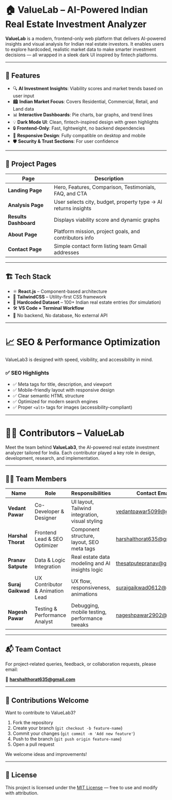 # 🏠 ValueLab – AI-Powered Indian Real Estate Investment Analyzer

**ValueLab** is a modern, frontend-only web platform that delivers AI-powered insights and visual analysis for Indian real estate investors. It enables users to explore hardcoded, realistic market data to make smarter investment decisions — all wrapped in a sleek dark UI inspired by fintech platforms.

---

## 🚀 Features

- 🔍 **AI Investment Insights**: Viability scores and market trends based on user input  
- 🏙️ **Indian Market Focus**: Covers Residential, Commercial, Retail, and Land data  
- 📊 **Interactive Dashboards**: Pie charts, bar graphs, and trend lines  
- 💡 **Dark Mode UI**: Clean, fintech-inspired design with green highlights  
- 🔒 **Frontend-Only**: Fast, lightweight, no backend dependencies  
- 📱 **Responsive Design**: Fully compatible on desktop and mobile  
- 🛡️ **Security & Trust Sections**: For user confidence  

---

## 🧠 Project Pages

| Page                  | Description                                                                 |
|-----------------------|-----------------------------------------------------------------------------|
| **Landing Page**      | Hero, Features, Comparison, Testimonials, FAQ, and CTA                      |
| **Analysis Page**     | User selects city, budget, property type → AI returns insights              |
| **Results Dashboard** | Displays viability score and dynamic graphs                                 |
| **About Page**        | Platform mission, project goals, and contributors info                      |
| **Contact Page**      | Simple contact form listing team Gmail addresses                            |

---

## 🏗️ Tech Stack

- ⚛️ **React.js** – Component-based architecture  
- 🎨 **TailwindCSS** – Utility-first CSS framework  
- 🧪 **Hardcoded Dataset** – 100+ Indian real estate entries (for simulation)  
- 🛠️ **VS Code + Terminal Workflow**  
- 🚫 No backend, No database, No external API

---
# 📈 SEO & Performance Optimization

ValueLab3 is designed with speed, visibility, and accessibility in mind.

### ✅ SEO Highlights
- ✅ Meta tags for title, description, and viewport
- ✅ Mobile-friendly layout with responsive design
- ✅ Clear semantic HTML structure
- ✅ Optimized for modern search engines
- ✅ Proper `<alt>` tags for images (accessibility-compliant)

---

# 👨‍💻 Contributors – ValueLab

Meet the team behind **ValueLab3**, the AI-powered real estate investment analyzer tailored for India. Each contributor played a key role in design, development, research, and implementation.

---

## 🧑‍💻 Team Members

| Name            | Role                            | Responsibilities                                 | Contact Email              |
|-----------------|----------------------------------|--------------------------------------------------|----------------------------|
| **Vedant Pawar**    | Co-Developer & Designer         | UI layout, Tailwind integration, visual styling   | vedantpawar5099@gmail.com     |
| **Harshal Thorat**  | Frontend Lead & SEO Optimizer   | Component structure, layout, SEO meta tags        | harshalthorat635@gmail.com    |
| **Pranav Satpute**  | Data & Logic Integration        | Real estate data modeling and AI insights logic   | thesatputepranav@gmail.com    |
| **Suraj Gaikwad**   | UX Contributor & Animation Lead | UX flow, responsiveness, animations               | surajgaikwad0612@gmail.com    |
| **Nagesh Pawar**    | Testing & Performance Analyst   | Debugging, mobile testing, performance tweaks     | nageshpawar2902@gmail.com     |

---

## 📬 Team Contact

For project-related queries, feedback, or collaboration requests, please email:

📧 **harshalthorat635@gmail.com**

---

## 🤝 Contributions Welcome

Want to contribute to ValueLab3?

1. Fork the repository  
2. Create your branch (`git checkout -b feature-name`)  
3. Commit your changes (`git commit -m 'Add new feature'`)  
4. Push to the branch (`git push origin feature-name`)  
5. Open a pull request

We welcome ideas and improvements!

---

## 📜 License

This project is licensed under the [MIT License](https://opensource.org/licenses/MIT) — free to use and modify with attribution.

